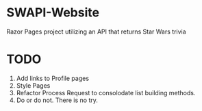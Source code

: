 # SWAPI-Website
Razor Pages project utilizing an API that returns Star Wars trivia

# TODO

1. Add links to Profile pages
2. Style Pages
3. Refactor Process Request to consolodate list building methods.
4. Do or do not. There is no try.
